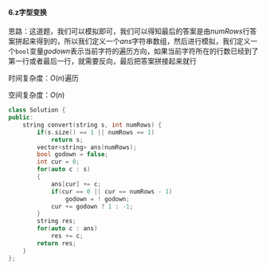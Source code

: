#### 6.z字型变换

思路：这道题，我们可以模拟即可，我们可以得知最后的答案是由$numRows$行答案拼起来得到的，所以我们定义一个$ans$字符串数组，然后进行模拟，我们定义一个`bool`变量$godown$表示当前字符的遍历方向，如果当前字符所在的行数已经到了第一行或者最后一行，就需要反向，最后把答案拼接起来就行

时间复杂度：$O(n)$遍历

空间复杂度：$O(n)$

```cpp
class Solution {
public:
    string convert(string s, int numRows) {
        if(s.size() == 1 || numRows == 1)
            return s;
        vector<string> ans(numRows);
        bool godown = false;
        int cur = 0;
        for(auto c : s)
        {
            ans[cur] += c;
            if(cur == 0 || cur == numRows - 1)
                godown = ! godown;
            cur += godown ? 1 : -1;
        }
        string res;
        for(auto c : ans)
            res += c;
        return res;
    }
};
```

